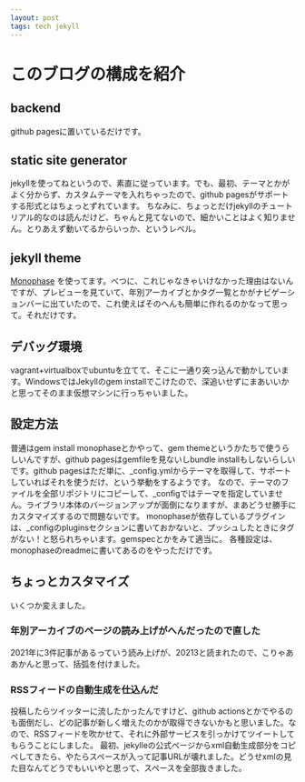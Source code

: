 ```yaml
---
layout: post
tags: tech jekyll
---
```

# このブログの構成を紹介
## backend
github pagesに置いているだけです。

## static site generator
jekyllを使ってねというので、素直に従っています。でも、最初、テーマとかがよく分からず、カスタムテーマを入れちゃったので、github pagesがサポートする形式とはちょっとずれています。
ちなみに、ちょっとだけjekyllのチュートリアル的なのは読んだけど、ちゃんと見てないので、細かいことはよく知りません。とりあえず動いてるからいっか、というレベル。

## jekyll theme
[Monophase](https://github.com/zivhub/monophase)
を使ってます。べつに、これじゃなきゃいけなかった理由はないんですが、プレビューを見ていて、年別アーカイブとかタグ一覧とかがナビゲーションバーに出ていたので、これ使えばそのへんも簡単に作れるのかなって思って。それだけです。

## デバッグ環境
vagrant+virtualboxでubuntuを立てて、そこに一通り突っ込んで動かしています。WindowsではJekyllのgem installでこけたので、深追いせずにまあいいかと思ってそのまま仮想マシンに行っちゃいました。

## 設定方法
普通はgem install monophaseとかやって、gem themeというかたちで使うらしいんですが、github pagesはgemfileを見ないしbundle installもしないらしいです。github pagesはただ単に、_config.ymlからテーマを取得して、サポートしていればそれを使うだけ、という挙動をするようです。
なので、テーマのファイルを全部リポジトリにコピーして、_configではテーマを指定していません。ライブラリ本体のバージョンアップが面倒になりますが、まあどうせ勝手にカスタマイズするので問題ないです。
monophaseが依存しているプラグインは、_configのpluginsセクションに書いておかないと、プッシュしたときにタグがない！と怒られちゃいます。gemspecとかをみて適当に。
各種設定は、monophaseのreadmeに書いてあるのをやっただけです。

## ちょっとカスタマイズ
いくつか変えました。
### 年別アーカイブのページの読み上げがへんだったので直した
2021年に3件記事があるっていう読み上げが、20213と読まれたので、こりゃああかんと思って、括弧を付けました。

### RSSフィードの自動生成を仕込んだ
投稿したらツイッターに流したかったんですけど、github actionsとかでやるのも面倒だし、どの記事が新しく増えたのかが取得できないかもと思いました。なので、RSSフィードを吹かせて、それに外部サービスを引っかけてツイートしてもらうことにしました。
最初、jekylleの公式ページからxml自動生成部分をコピペしてきたら、やたらスペースが入って記事URLが壊れました。どうせxmlの見た目なんてどうでもいいやと思って、スペースを全部抜きました。
